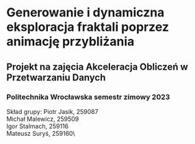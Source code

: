 # Generowanie i dynamiczna eksploracja fraktali poprzez animację przybliżania
## Projekt na zajęcia Akceleracja Obliczeń w Przetwarzaniu Danych
### Politechnika Wrocławska semestr zimowy 2023
Skład grupy:
Piotr Jasik, 259087\
Michał Malewicz, 259509\
Igor Stalmach, 259116\
Mateusz Suryś, 259160\
